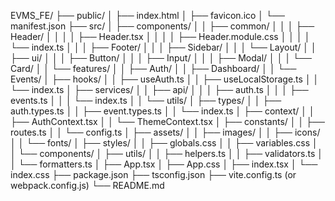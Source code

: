 EVMS_FE/
├── public/
│   ├── index.html
│   ├── favicon.ico
│   └── manifest.json
├── src/
│   ├── components/
│   │   ├── common/
│   │   │   ├── Header/
│   │   │   │   ├── Header.tsx
│   │   │   │   ├── Header.module.css
│   │   │   │   └── index.ts
│   │   │   ├── Footer/
│   │   │   ├── Sidebar/
│   │   │   └── Layout/
│   │   ├── ui/
│   │   │   ├── Button/
│   │   │   ├── Input/
│   │   │   ├── Modal/
│   │   │   └── Card/
│   │   └── features/
│   │       ├── Auth/
│   │       ├── Dashboard/
│   │       └── Events/
│   ├── hooks/
│   │   ├── useAuth.ts
│   │   ├── useLocalStorage.ts
│   │   └── index.ts
│   ├── services/
│   │   ├── api/
│   │   │   ├── auth.ts
│   │   │   ├── events.ts
│   │   │   └── index.ts
│   │   └── utils/
│   ├── types/
│   │   ├── auth.types.ts
│   │   ├── event.types.ts
│   │   └── index.ts
│   ├── context/
│   │   ├── AuthContext.tsx
│   │   └── ThemeContext.tsx
│   ├── constants/
│   │   ├── routes.ts
│   │   └── config.ts
│   ├── assets/
│   │   ├── images/
│   │   ├── icons/
│   │   └── fonts/
│   ├── styles/
│   │   ├── globals.css
│   │   ├── variables.css
│   │   └── components/
│   ├── utils/
│   │   ├── helpers.ts
│   │   ├── validators.ts
│   │   └── formatters.ts
│   ├── App.tsx
│   ├── App.css
│   ├── index.tsx
│   └── index.css
├── package.json
├── tsconfig.json
├── vite.config.ts (or webpack.config.js)
└── README.md